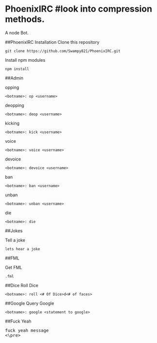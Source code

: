 PhoenixIRC
#look into compression methods.
==========

A node Bot.

##PhoenixIRC Installation
Clone this repository
```
git clone https://github.com/Swampy821/PhoenixIRC.git
```

Install npm modules
```
npm install
```

##Admin

opping
```
<botname>: op <username>
```

deopping
```
<botname>: deop <username>
```

kicking
```
<botname>: kick <username>
```

voice
```
<botname>: voice <username>
```

devoice
```
<botname>: devoice <username>
```

ban
```
<botname>: ban <username>
```

unban
```
<botname>: unban <username>
```

die
```
<botname>: die
```


##Jokes

Tell a joke
```
lets hear a joke
```

##FML

Get FML
```
.fml
```

##Dice
Roll Dice
```
<botname>: roll <# Of Dice>d<# of faces>
```

##Google
Query Google
```
<botname>: google <statement to google>
```

##Fuck Yeah
<pre>
fuck yeah message
<\pre>
